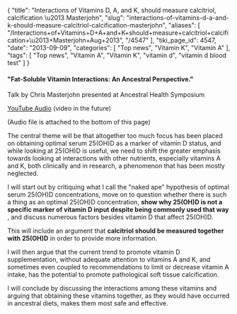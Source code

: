 {
    "title": "Interactions of Vitamins D, A, and K, should measure calcitriol, calcification \u2013 Masterjohn",
    "slug": "interactions-of-vitamins-d-a-and-k-should-measure-calcitriol-calcification-masterjohn",
    "aliases": [
        "/Interactions+of+Vitamins+D+A+and+K+should+measure+calcitriol+calcification+\u2013+Masterjohn+Aug+2013",
        "/4547"
    ],
    "tiki_page_id": 4547,
    "date": "2013-09-09",
    "categories": [
        "Top news",
        "Vitamin K",
        "Vitamin A"
    ],
    "tags": [
        "Top news",
        "Vitamin A",
        "Vitamin K",
        "vitamin d",
        "vitamin d blood test"
    ]
}


#### "Fat-Soluble Vitamin Interactions: An Ancestral Perspective."

Talk by Chris Masterjohn presented at Ancestral Health Symposium

[YouTube Audio](http://www.youtube.com/watch?v=tZ8QKx90qLY%20) (video in the future)

(Audio file is attached to the bottom of this page)

The central theme will be that altogether too much focus has been placed on obtaining optimal serum 25(OH)D as a marker of vitamin D status, and while looking at 25(OH)D is useful, we need to shift the greater emphasis towards looking at interactions with other nutrients, especially vitamins A and K, both clinically and in research, a phenomenon that has been mostly neglected. 

I will start out by critiquing what I call the "naked ape" hypothesis of optimal serum 25(OH)D concentrations, move on to question whether there is such a thing as an optimal 25(OH)D concentration,  **show why 25(OH)D is not a specific marker of vitamin D input despite being commonly used that way** , and discuss numerous factors besides vitamin D that affect 25(OH)D. 

This will include an argument that  **calcitriol should be measured together with 25(OH)D**  in order to provide more information. 

I will then argue that the current trend to promote vitamin D supplementation, without adequate attention to vitamins A and K, and sometimes even coupled to recommendations to limit or decrease vitamin A intake, has the potential to promote pathological soft tissue calcification. 

I will conclude by discussing the interactions among these vitamins and arguing that obtaining these vitamins together, as they would have occurred in ancestral diets, makes them most safe and effective.